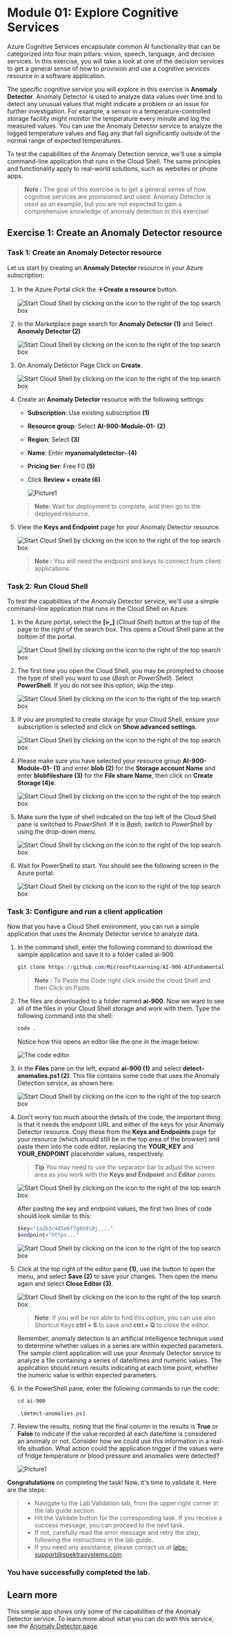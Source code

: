 # Module 01: Explore Cognitive Services

Azure Cognitive Services encapsulate common AI functionality that can be categorized into four main pillars: vision, speech, language, and decision services. In this exercise, you will take a look at one of the decision services to get a general sense of how to provision and use a cognitive services resource in a software application.

The specific cognitive service you will explore in this exercise is **Anomaly Detector**. Anomaly Detector is used to analyze data values over time and to detect any unusual values that might indicate a problem or an issue for further investigation. For example, a sensor in a temperature-controlled storage facility might monitor the temperature every minute and log the measured values. You can use the Anomaly Detector service to analyze the logged temperature values and flag any that fall significantly outside of the normal range of expected temperatures.

To test the capabilities of the Anomaly Detection service, we'll use a simple command-line application that runs in the Cloud Shell. The same principles and functionality apply to real-world solutions, such as websites or phone apps.

> **Note :**
> The goal of this exercise is to get a general sense of how cognitive services are provisioned and used. Anomaly Detector is used as an example, but you are not expected to gain a comprehensive knowledge of anomaly detection in this exercise!

## Exercise 1: Create an Anomaly Detector resource

### Task 1: Create an Anomaly Detector resource

Let us start by creating an **Anomaly Detector** resource in your Azure subscription:

1. In the Azure Portal click the **&#65291;Create a resource** button.

   ![Start Cloud Shell by clicking on the icon to the right of the top search box](media/ai900mod1img1.png)
   
1. In the Marketplace page search for **Anomaly Detector (1)** and Select **Anomaly Detector (2)**
   
    ![Start Cloud Shell by clicking on the icon to the right of the top search box](media/ai900mod1img2.png)
    
1. On Anomaly Detector Page Click on **Create**. 

     ![Start Cloud Shell by clicking on the icon to the right of the top search box](media/ai900mod1img3.png)
     
1. Create an **Anomaly Detector** resource with the following settings:
     
    - **Subscription**: Use existing subscription **(1)**
    - **Resource group**: Select **AI-900-Module-01-<inject key="DeploymentID" enableCopy="false"/> (2)**
    - **Region**: Select **<inject key="location" enableCopy="false"/> (3)**
    - **Name**: Enter **myanomalydetector-<inject key="DeploymentID" enableCopy="false"/> (4)**
    - **Pricing tier**: Free F0 **(5)**
    - Click **Review + create (6)** 

       ![Picture1](media/ai900mod1img4.png)
   
   >**Note:** Wait for deployment to complete, and then go to the deployed resource.

1. View the **Keys and Endpoint** page for your Anomaly Detector resource. 
   
     ![Start Cloud Shell by clicking on the icon to the right of the top search box](media/ai900mod1img5.png)
   
      >**Note :** 
      >You will need the endpoint and keys to connect from client applications. 

### Task 2: Run Cloud Shell

To test the capabilities of the Anomaly Detector service, we'll use a simple command-line application that runs in the Cloud Shell on Azure.

1. In the Azure portal, select the **[>_]** (*Cloud Shell*) button at the top of the page to the right of the search box. This opens a Cloud Shell pane at the bottom of the portal.

     ![Start Cloud Shell by clicking on the icon to the right of the top search box](media/powershell-portal-guide-1.png)

1. The first time you open the Cloud Shell, you may be prompted to choose the type of shell you want to use (*Bash* or *PowerShell*). Select **PowerShell**. If you do not see this option, skip the step.  

     ![Start Cloud Shell by clicking on the icon to the right of the top search box](media/ai900mod1img6.png)
 
1. If you are prompted to create storage for your Cloud Shell, ensure your subscription is selected and click on **Show advanced settings**.

     ![Start Cloud Shell by clicking on the icon to the right of the top search box](media/ai900mod1img7.png)
 
1. Please make sure you have selected your resource group **AI-900-Module-01-<inject key="DeploymentID" enableCopy="false"/> (1)** and enter **blob<inject key="DeploymentID" enableCopy="false"/> (2)** for the **Storage account Name** and enter **blobfileshare<inject key="DeploymentID" enableCopy="false"/> (3)** for the **File share Name**, then click on **Create Storage (4)e**.

      ![Start Cloud Shell by clicking on the icon to the right of the top search box](media/ai900mod1img8.png)

1. Make sure the type of shell indicated on the top left of the Cloud Shell pane is switched to *PowerShell*. If it is *Bash*, switch to *PowerShell* by using the drop-down menu.

      ![Start Cloud Shell by clicking on the icon to the right of the top search box](media/ai900mod1img9.png)

1. Wait for PowerShell to start. You should see the following screen in the Azure portal:  

    ![Start Cloud Shell by clicking on the icon to the right of the top search box](media/ai900mod1img10.png)
     
### Task 3: Configure and run a client application

Now that you have a Cloud Shell environment, you can run a simple application that uses the Anomaly Detector service to analyze data.

1. In the command shell, enter the following command to download the sample application and save it to a folder called ai-900.

    ```PowerShell
    git clone https://github.com/MicrosoftLearning/AI-900-AIFundamentals ai-900
    ```
    
    >**Note :** 
    >To Paste the Code right click inside the cloud Shell and then Click on Paste.

1. The files are downloaded to a folder named **ai-900**. Now we want to see all of the files in your Cloud Shell storage and work with them. Type the following command into the shell:

     ```PowerShell
    code .
    ```
    
    Notice how this opens an editor like the one in the image below: 

     ![The code editor.](media/powershell-portal-guide4c.png)

1. In the **Files** pane on the left, expand **ai-900 (1)** and select **detect-anomalies.ps1 (2)**. This file contains some code that uses the Anomaly Detection service, as shown here:

    ![Start Cloud Shell by clicking on the icon to the right of the top search box](media/ai900mod1img11.png)

1. Don't worry too much about the details of the code, the important thing is that it needs the endpoint URL and either of the keys for your Anomaly Detector resource. Copy these from the **Keys and Endpoints** page for your resource (which should still be in the top area of the browser) and paste them into the code editor, replacing the **YOUR_KEY** and **YOUR_ENDPOINT** placeholder values, respectively.

    > **Tip**
    > You may need to use the separator bar to adjust the screen area as you work with the **Keys and Endpoint** and **Editor** panes.
    
    ![Start Cloud Shell by clicking on the icon to the right of the top search box](media/ai900mod1img5.png)
  
    After pasting the key and endpoint values, the first two lines of code should look similar to this:

    ```PowerShell
    $key="1a2b3c4d5e6f7g8h9i0j...."    
    $endpoint="https..."
    ```
    
    ![Start Cloud Shell by clicking on the icon to the right of the top search box](media/ai900mod1img12.png)

1. Click at the top right of the editor pane **(1)**, use the button to open the menu, and select **Save (2)** to save your changes. Then open the menu again and select **Close Editor (3)**.

      ![Start Cloud Shell by clicking on the icon to the right of the top search box](media/ai900mod1img13.png)
      
      >**Note**: If you will be not able to find this option, you can use also Shortcut Keys **ctrl + S** to save and **ctrl + Q** to close the editor.
      
    Remember, anomaly detection is an artificial intelligence technique used to determine whether values in a series are within expected parameters. The sample client application will use your Anomaly Detector service to analyze a file containing a series of date/times and numeric values. The application should return results indicating at each time point, whether the numeric value is within expected parameters.

1. In the PowerShell pane, enter the following commands to run the code:

    ```PowerShell
    cd ai-900
    ```
    ```PowerShell
    .\detect-anomalies.ps1
    ```

1. Review the results, noting that the final column in the results is **True** or **False** to indicate if the value recorded at each date/time is considered an anomaly or not. Consider how we could use this information in a real-life situation. What action could the application trigger if the values were of fridge temperature or blood pressure and anomalies were detected?
     
      ![Picture1](media/Ai900-mod1-img9.png)
      
  **Congratulations** on completing the task! Now, it's time to validate it. Here are the steps:

  > - Navigate to the Lab Validation tab, from the upper right corner in the lab guide section.
  > - Hit the Validate button for the corresponding task. If you receive a success message, you can proceed to the next task. 
  > - If not, carefully read the error message and retry the step, following the instructions in the lab guide.
  > - If you need any assistance, please contact us at labs-support@spektrasystems.com.

### You have successfully completed the lab.

## Learn more

This simple app shows only some of the capabilities of the Anomaly Detector service. To learn more about what you can do with this service, see the [Anomaly Detector page](https://azure.microsoft.com/services/cognitive-services/anomaly-detector/).

